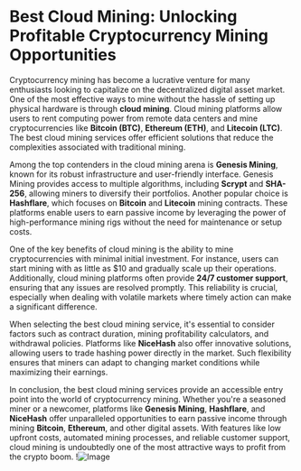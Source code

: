 # Best Cloud Mining: Unlocking Profitable Cryptocurrency Mining Opportunities

Cryptocurrency mining has become a lucrative venture for many enthusiasts looking to capitalize on the decentralized digital asset market. One of the most effective ways to mine without the hassle of setting up physical hardware is through **cloud mining**. Cloud mining platforms allow users to rent computing power from remote data centers and mine cryptocurrencies like **Bitcoin (BTC)**, **Ethereum (ETH)**, and **Litecoin (LTC)**. The best cloud mining services offer efficient solutions that reduce the complexities associated with traditional mining.

Among the top contenders in the cloud mining arena is **Genesis Mining**, known for its robust infrastructure and user-friendly interface. Genesis Mining provides access to multiple algorithms, including **Scrypt** and **SHA-256**, allowing miners to diversify their portfolios. Another popular choice is **Hashflare**, which focuses on **Bitcoin** and **Litecoin** mining contracts. These platforms enable users to earn passive income by leveraging the power of high-performance mining rigs without the need for maintenance or setup costs.

One of the key benefits of cloud mining is the ability to mine cryptocurrencies with minimal initial investment. For instance, users can start mining with as little as $10 and gradually scale up their operations. Additionally, cloud mining platforms often provide **24/7 customer support**, ensuring that any issues are resolved promptly. This reliability is crucial, especially when dealing with volatile markets where timely action can make a significant difference.

When selecting the best cloud mining service, it's essential to consider factors such as contract duration, mining profitability calculators, and withdrawal policies. Platforms like **NiceHash** also offer innovative solutions, allowing users to trade hashing power directly in the market. Such flexibility ensures that miners can adapt to changing market conditions while maximizing their earnings.

In conclusion, the best cloud mining services provide an accessible entry point into the world of cryptocurrency mining. Whether you're a seasoned miner or a newcomer, platforms like **Genesis Mining**, **Hashflare**, and **NiceHash** offer unparalleled opportunities to earn passive income through mining **Bitcoin**, **Ethereum**, and other digital assets. With features like low upfront costs, automated mining processes, and reliable customer support, cloud mining is undoubtedly one of the most attractive ways to profit from the crypto boom. !![Image](https://github.com/user-attachments/assets/590b50a7-4459-4e76-8a31-559aed223621)